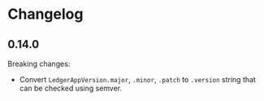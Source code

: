 # Changelog

## 0.14.0

Breaking changes:

- Convert `LedgerAppVersion.major`, `.minor`, `.patch` to `.version` string that
  can be checked using semver.
